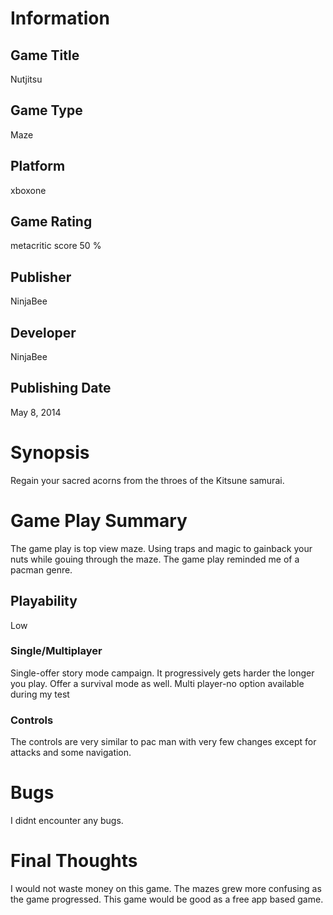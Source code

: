 # Information
## Game Title
Nutjitsu
## Game Type
Maze
## Platform
xboxone
## Game Rating
metacritic score 50 %
## Publisher
NinjaBee
## Developer
NinjaBee
## Publishing Date
May 8, 2014
# Synopsis
Regain your sacred acorns from  the throes of the Kitsune samurai. 

# Game Play Summary
The game play is top view maze. Using traps and magic to gainback your nuts while gouing through the maze. The game play reminded me of a pacman genre.

## Playability
Low

### Single/Multiplayer
Single-offer story mode campaign. It progressively gets harder the longer you play.
Offer a survival mode as well. 
Multi player-no option available during my test

### Controls
The controls are very similar to pac man with very few changes except for attacks and some navigation. 

# Bugs
I didnt encounter any bugs.
# Final Thoughts
I would not waste money on this game. The mazes grew more confusing as the game progressed. This game would be good as a free app based game. 
